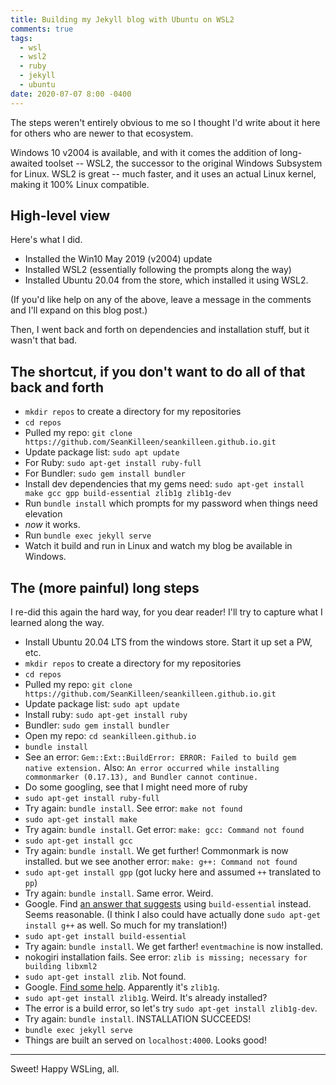 ```yaml
---
title: Building my Jekyll blog with Ubuntu on WSL2
comments: true
tags:
  - wsl
  - wsl2
  - ruby
  - jekyll
  - ubuntu
date: 2020-07-07 8:00 -0400
---
```

The steps weren't entirely obvious to me so I thought I'd write about it here for others who are newer to that ecosystem.

Windows 10 v2004 is available, and with it comes the addition of long-awaited toolset -- WSL2, the successor to the original Windows Subsystem for Linux. WSL2 is great -- much faster, and it uses an actual Linux kernel, making it 100% Linux compatible.

## High-level view

Here's what I did.

* Installed the Win10 May 2019 (v2004) update
* Installed WSL2 (essentially following the prompts along the way)
* Installed Ubuntu 20.04 from the store, which installed it using WSL2.

(If you'd like help on any of the above, leave a message in the comments and I'll expand on this blog post.)

Then, I went back and forth on dependencies and installation stuff, but it wasn't that bad.

## The shortcut, if you don't want to do all of that back and forth

* `mkdir repos` to create a directory for my repositories
* `cd repos`
* Pulled my repo: `git clone https://github.com/SeanKilleen/seankilleen.github.io.git`
* Update package list: `sudo apt update`
* For Ruby: `sudo apt-get install ruby-full`
* For Bundler: `sudo gem install bundler`
* Install dev dependencies that my gems need: `sudo apt-get install make gcc gpp build-essential zlib1g zlib1g-dev`
* Run `bundle install` which prompts for my password when things need elevation
* _now_ it works.
* Run `bundle exec jekyll serve`
* Watch it build and run in Linux and watch my blog be available in Windows.

## The (more painful) long steps

I re-did this again the hard way, for you dear reader! I'll try to capture what I learned along the way.

* Install Ubuntu 20.04 LTS from the windows store. Start it up set a PW, etc.
* `mkdir repos` to create a directory for my repositories
* `cd repos`
* Pulled my repo: `git clone https://github.com/SeanKilleen/seankilleen.github.io.git`
* Update package list: `sudo apt update`
* Install ruby: `sudo apt-get install ruby`
* Bundler: `sudo gem install bundler`
* Open my repo: `cd seankilleen.github.io`
* `bundle install`
* See an error: `Gem::Ext::BuildError: ERROR: Failed to build gem native extension.` Also: `An error occurred while installing commonmarker (0.17.13), and Bundler cannot continue.`
* Do some googling, see that I might need more of ruby
* `sudo apt-get install ruby-full`
* Try again: `bundle install`. See error: `make not found`
* `sudo apt-get install make`
* Try again: `bundle install`. Get error: `make: gcc: Command not found`
* `sudo apt-get install gcc`
* Try again: `bundle install`. We get further! Commonmark is now installed. but we see another error: `make: g++: Command not found`
* `sudo apt-get install gpp` (got lucky here and assumed `++` translated to `pp`)
* Try again: `bundle install`. Same error. Weird.
* Google. Find [an answer that suggests](https://askubuntu.com/questions/284779/g-installation) using `build-essential` instead. Seems reasonable. (I think I also could have actually done `sudo apt-get install g++` as well. So much for my translation!)
* `sudo apt-get install build-essential`
* Try again: `bundle install`. We get farther! `eventmachine` is now installed.
* nokogiri installation fails. See error: `zlib is missing; necessary for building libxml2`
* `sudo apt-get install zlib`. Not found.
* Google. [Find some help](https://www.systutorials.com/how-to-install-the-zlib-library-in-ubuntu/). Apparently it's `zlib1g`.
* `sudo apt-get install zlib1g`. Weird. It's already installed?
* The error is a build error, so let's try `sudo apt-get install zlib1g-dev`.
* Try again: `bundle install`. INSTALLATION SUCCEEDS!
* `bundle exec jekyll serve`
* Things are built an served on `localhost:4000`. Looks good!

---

Sweet! Happy WSLing, all.
